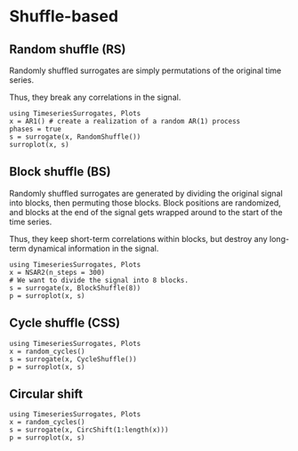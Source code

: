 # Shuffle-based

## Random shuffle (RS)

Randomly shuffled surrogates are simply permutations of the original time series.

Thus, they break any correlations in the signal.

```@example
using TimeseriesSurrogates, Plots
x = AR1() # create a realization of a random AR(1) process
phases = true
s = surrogate(x, RandomShuffle())
surroplot(x, s)
```

## Block shuffle (BS)

Randomly shuffled surrogates are generated by dividing the original signal into
blocks, then permuting those blocks. Block positions are randomized, and
blocks at the end of the signal gets wrapped around to the start of the time
series.

Thus, they keep short-term correlations within
blocks, but destroy any long-term dynamical information in the signal.

```@example
using TimeseriesSurrogates, Plots
x = NSAR2(n_steps = 300)
# We want to divide the signal into 8 blocks.
s = surrogate(x, BlockShuffle(8))
p = surroplot(x, s)
```

## Cycle shuffle (CSS)
```@example
using TimeseriesSurrogates, Plots
x = random_cycles()
s = surrogate(x, CycleShuffle())
p = surroplot(x, s)
```

## Circular shift
```@example
using TimeseriesSurrogates, Plots
x = random_cycles()
s = surrogate(x, CircShift(1:length(x)))
p = surroplot(x, s)
```

